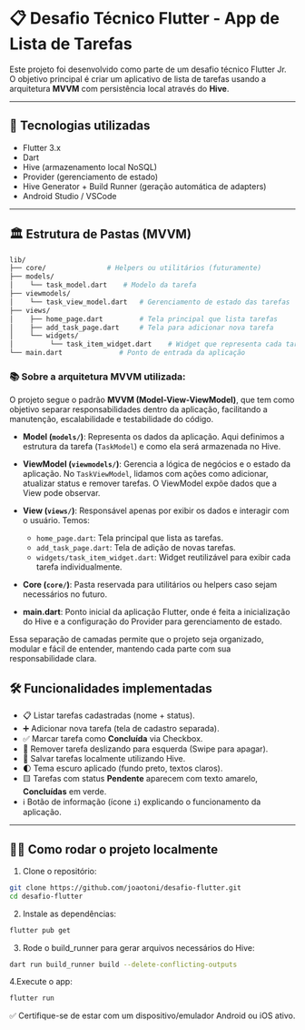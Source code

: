 # 📋 Desafio Técnico Flutter - App de Lista de Tarefas

Este projeto foi desenvolvido como parte de um desafio técnico Flutter Jr.  
O objetivo principal é criar um aplicativo de lista de tarefas usando a arquitetura **MVVM** com persistência local através do **Hive**.

---

## 🚀 Tecnologias utilizadas

- Flutter 3.x
- Dart
- Hive (armazenamento local NoSQL)
- Provider (gerenciamento de estado)
- Hive Generator + Build Runner (geração automática de adapters)
- Android Studio / VSCode

---

## 🏛️ Estrutura de Pastas (MVVM)
```bash
lib/
├── core/               # Helpers ou utilitários (futuramente)
├── models/
│    └── task_model.dart    # Modelo da tarefa
├── viewmodels/
│    └── task_view_model.dart   # Gerenciamento de estado das tarefas
├── views/
│    ├── home_page.dart         # Tela principal que lista tarefas
│    ├── add_task_page.dart     # Tela para adicionar nova tarefa
│    └── widgets/
│         └── task_item_widget.dart    # Widget que representa cada tarefa na lista
└── main.dart              # Ponto de entrada da aplicação
```

### 📚 Sobre a arquitetura MVVM utilizada:

O projeto segue o padrão **MVVM (Model-View-ViewModel)**, que tem como objetivo separar responsabilidades dentro da aplicação, facilitando a manutenção, escalabilidade e testabilidade do código.

- **Model (`models/`)**: Representa os dados da aplicação. Aqui definimos a estrutura da tarefa (`TaskModel`) e como ela será armazenada no Hive.

- **ViewModel (`viewmodels/`)**: Gerencia a lógica de negócios e o estado da aplicação. No `TaskViewModel`, lidamos com ações como adicionar, atualizar status e remover tarefas. O ViewModel expõe dados que a View pode observar.

- **View (`views/`)**: Responsável apenas por exibir os dados e interagir com o usuário. Temos:
  - `home_page.dart`: Tela principal que lista as tarefas.
  - `add_task_page.dart`: Tela de adição de novas tarefas.
  - `widgets/task_item_widget.dart`: Widget reutilizável para exibir cada tarefa individualmente.

- **Core (`core/`)**: Pasta reservada para utilitários ou helpers caso sejam necessários no futuro.

- **main.dart**: Ponto inicial da aplicação Flutter, onde é feita a inicialização do Hive e a configuração do Provider para gerenciamento de estado.

Essa separação de camadas permite que o projeto seja organizado, modular e fácil de entender, mantendo cada parte com sua responsabilidade clara.

## 🛠️ Funcionalidades implementadas

- 📋 Listar tarefas cadastradas (nome + status).
- ➕ Adicionar nova tarefa (tela de cadastro separada).
- ✅ Marcar tarefa como **Concluída** via Checkbox.
- 🛑 Remover tarefa deslizando para esquerda (Swipe para apagar).
- 💾 Salvar tarefas localmente utilizando Hive.
- 🌓 Tema escuro aplicado (fundo preto, textos claros).
- 🟨 Tarefas com status **Pendente** aparecem com texto amarelo, **Concluídas** em verde.
- ℹ️ Botão de informação (ícone `i`) explicando o funcionamento da aplicação.

---

## 🧑‍💻 Como rodar o projeto localmente

1. Clone o repositório:

```bash
git clone https://github.com/joaotoni/desafio-flutter.git
cd desafio-flutter
```

2. Instale as dependências:

```bash
flutter pub get
```

3. Rode o build_runner para gerar arquivos necessários do Hive:

```bash
dart run build_runner build --delete-conflicting-outputs
```

4.Execute o app:

```bash
flutter run
```

✅ Certifique-se de estar com um dispositivo/emulador Android ou iOS ativo.
